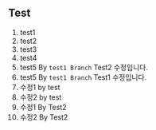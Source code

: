 ## Test

1. test1
2. test2
3. test3
4. test4
5. test5 By `test1 Branch` Test2 수정입니다.
6. test5 By `test1 Branch` Test1 수정입니다.
7. 수정1 by test
8. 수정2 by test
7. 수정1 By Test2
8. 수정2 By Test2